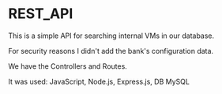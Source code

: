 # REST_API
This is a simple API for searching internal VMs in our database.


For security reasons I didn't add the bank's configuration data.

We have the Controllers and Routes.

It was used:
JavaScript,
Node.js,
Express.js,
DB MySQL
